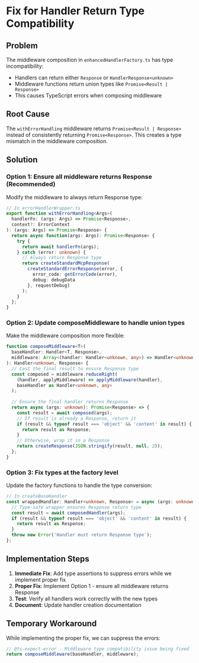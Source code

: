 # Fix for Handler Return Type Compatibility

## Problem
The middleware composition in `enhancedHandlerFactory.ts` has type incompatibility:
- Handlers can return either `Response` or `HandlerResponse<unknown>`
- Middleware functions return union types like `Promise<Result | Response>`
- This causes TypeScript errors when composing middleware

## Root Cause
The `withErrorHandling` middleware returns `Promise<Result | Response>` instead of consistently returning `Promise<Response>`. This creates a type mismatch in the middleware composition.

## Solution

### Option 1: Ensure all middleware returns Response (Recommended)
Modify the middleware to always return Response type:

```typescript
// In errorHandlerWrapper.ts
export function withErrorHandling<Args>(
  handlerFn: (args: Args) => Promise<Response>,
  context?: ErrorContext
): (args: Args) => Promise<Response> {
  return async function(args: Args): Promise<Response> {
    try {
      return await handlerFn(args);
    } catch (error: unknown) {
      // Always return Response type
      return createStandardMcpResponse(
        createStandardErrorResponse(error, { 
          error_code: getErrorCode(error),
          debug: debugData 
        }, requestDebug)
      );
    }
  };
}
```

### Option 2: Update composeMiddleware to handle union types
Make the middleware composition more flexible:

```typescript
function composeMiddleware<T>(
  baseHandler: Handler<T, Response>,
  middleware: Array<(handler: Handler<unknown, any>) => Handler<unknown, any>>
): Handler<unknown, Response> {
  // Cast the final result to ensure Response type
  const composed = middleware.reduceRight(
    (handler, applyMiddleware) => applyMiddleware(handler),
    baseHandler as Handler<unknown, any>
  );
  
  // Ensure the final handler returns Response
  return async (args: unknown): Promise<Response> => {
    const result = await composed(args);
    // If result is already a Response, return it
    if (result && typeof result === 'object' && 'content' in result) {
      return result as Response;
    }
    // Otherwise, wrap it in a Response
    return createResponse(JSON.stringify(result, null, 2));
  };
}
```

### Option 3: Fix types at the factory level
Update the factory functions to handle the type conversion:

```typescript
// In createBaseHandler
const wrappedHandler: Handler<unknown, Response> = async (args: unknown): Promise<Response> => {
  // Type-safe wrapper ensures Response return type
  const result = await composedHandler(args);
  if (result && typeof result === 'object' && 'content' in result) {
    return result as Response;
  }
  throw new Error('Handler must return Response type');
};
```

## Implementation Steps

1. **Immediate Fix**: Add type assertions to suppress errors while we implement proper fix
2. **Proper Fix**: Implement Option 1 - ensure all middleware returns Response
3. **Test**: Verify all handlers work correctly with the new types
4. **Document**: Update handler creation documentation

## Temporary Workaround
While implementing the proper fix, we can suppress the errors:

```typescript
// @ts-expect-error - Middleware type compatibility issue being fixed
return composeMiddleware(baseHandler, middleware);
```
